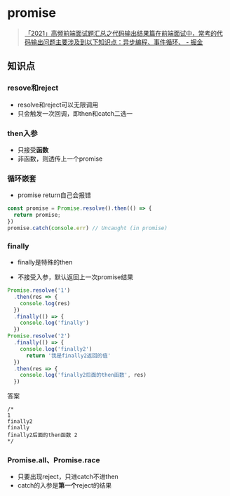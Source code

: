 # promise

> [「2021」高频前端面试题汇总之代码输出结果篇在前端面试中，常考的代码输出问题主要涉及到以下知识点：异步编程、事件循环、 - 掘金](https://juejin.cn/post/6959043611161952269)

## 知识点

### resove和reject

- resolve和reject可以无限调用
- 只会触发一次回调，即then和catch二选一

### then入参

- 只接受**函数**
- 非函数，则透传上一个promise

### 循环嵌套

- promise return自己会报错

```js
const promise = Promise.resolve().then(() => {
  return promise;
})
promise.catch(console.err) // Uncaught (in promise)
```

### finally

- finally是特殊的then

- 不接受入参，默认返回上一次promise结果

```js
Promise.resolve('1')
  .then(res => {
    console.log(res)
  })
  .finally(() => {
    console.log('finally')
  })
Promise.resolve('2')
  .finally(() => {
    console.log('finally2')
      return '我是finally2返回的值'
  })
  .then(res => {
    console.log('finally2后面的then函数', res)
  })
```

答案
```
/*
1
finally2
finally
finally2后面的then函数 2
*/
```

### Promise.all、Promise.race
- 只要出现reject，只进catch不进then
- catch的入参是**第一个**reject的结果